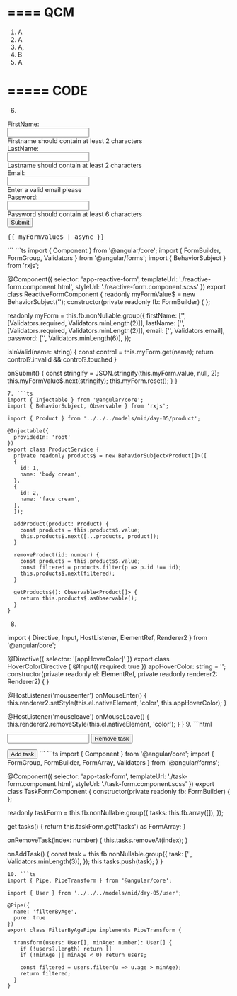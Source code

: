 ====
QCM
====
1. A
2. A
3. A, 
4. B
5. A

=====
CODE
=====
6. ```html
<form [formGroup]="myForm" (ngSubmit)="onSubmit()">
  <label for="firstname">FirstName:</label><br>
  <input type="text" name="firstname" id="firstname" autocomplete="given-name" formControlName="firstName"><br>
  <span *ngIf="isInValid('firstName')">Firstname should contain at least 2 characters</span><br>
  <label for="lastname">LastName:</label><br>
  <input type="text" name="lastname" id="lastname" autocomplete="family-name" formControlName="lastName"><br>
  <span *ngIf="isInValid('lastName')">Lastname should contain at least 2 characters</span><br>
  <label for="email">Email:</label><br>
  <input type="email" name="email" id="email" autocomplete="email" formControlName="email"><br>
  <span *ngIf="isInValid('email')">Enter a valid email please</span><br>
  <label for="password">Password:</label><br>
  <input type="password" name="password" id="password" autocomplete="current-password" formControlName="password"><br>
  <span *ngIf="isInValid('password')">Password should contain at least 6 characters</span><br>
  <button type="submit" [disabled]="myForm.invalid">Submit</button>
</form>
<pre>
{{ myFormValue$ | async }}
</pre>
```
```ts
import { Component } from '@angular/core';
import { FormBuilder, FormGroup, Validators } from '@angular/forms';
import { BehaviorSubject } from 'rxjs';

@Component({
  selector: 'app-reactive-form',
  templateUrl: './reactive-form.component.html',
  styleUrl: './reactive-form.component.scss'
})
export class ReactiveFormComponent {
  readonly myFormValue$ = new BehaviorSubject<string>('');
  constructor(private readonly fb: FormBuilder) { };

  readonly myForm = this.fb.nonNullable.group({
    firstName: ['', [Validators.required, Validators.minLength(2)]],
    lastName: ['', [Validators.required, Validators.minLength(2)]],
    email: ['', Validators.email],
    password: ['', Validators.minLength(6)],
  });

  
  isInValid(name: string) {
   const control = this.myForm.get(name);
   return control?.invalid && control?.touched
  }

  onSubmit() {
    const stringify = JSON.stringify(this.myForm.value, null, 2);
    this.myFormValue$.next(stringify);
    this.myForm.reset();
  }
}
```
7. ```ts
import { Injectable } from '@angular/core';
import { BehaviorSubject, Observable } from 'rxjs';

import { Product } from '../../../models/mid/day-05/product';

@Injectable({
  providedIn: 'root'
})
export class ProductService {
  private readonly products$ = new BehaviorSubject<Product[]>([
  {
    id: 1,
    name: 'body cream',
  },
  {
    id: 2,
    name: 'face cream',
  },
  ]);

  addProduct(product: Product) {
    const products = this.products$.value;
    this.products$.next([...products, product]);
  }

  removeProduct(id: number) {
    const products = this.products$.value;
    const filtered = products.filter(p => p.id !== id);
    this.products$.next(filtered);
  }

  getProducts$(): Observable<Product[]> {
    return this.products$.asObservable();
  }
}
```
8. ```ts
import { Directive, Input, HostListener, ElementRef, Renderer2 } from '@angular/core';

@Directive({
  selector: '[appHoverColor]'
})
export class HoverColorDirective {
  @Input({ required: true }) appHoverColor: string = '';
  constructor(private readonly el: ElementRef, private readonly renderer2: Renderer2) { }

  @HostListener('mouseenter') onMouseEnter() {
    this.renderer2.setStyle(this.el.nativeElement, 'color', this.appHoverColor);
  }

  @HostListener('mouseleave') onMouseLeave() {
    this.renderer2.removeStyle(this.el.nativeElement, 'color');
  }
}
9. ```html
<form [formGroup]="taskForm">
  <div formArrayName="tasks">
    <div *ngFor="let task of tasks.controls; let $index=index" [formGroupName]="$index">
      <input type="text" name="task" id="task" formControlName="task">
      <button type="reset" (click)=(onRemoveTask($index))>Remove task</button>
    </div>
  </div>
</form>
<button type="button" (click)="onAddTask()">Add task</button>
```
```ts
import { Component } from '@angular/core';
import { FormGroup, FormBuilder, FormArray, Validators } from '@angular/forms';

@Component({
  selector: 'app-task-form',
  templateUrl: './task-form.component.html',
  styleUrl: './task-form.component.scss'
})
export class TaskFormComponent {
  constructor(private readonly fb: FormBuilder) { };

  readonly taskForm = this.fb.nonNullable.group({
    tasks: this.fb.array([]),
  });

  get tasks() {
    return this.taskForm.get('tasks') as FormArray;
  }

  onRemoveTask(index: number) {
    this.tasks.removeAt(index);
  }

  onAddTask() {
    const task = this.fb.nonNullable.group({
      task: ['', Validators.minLength(3)],
    });
    this.tasks.push(task);
  }
}
```
10. ```ts
import { Pipe, PipeTransform } from '@angular/core';

import { User } from '../../../models/mid/day-05/user';

@Pipe({
  name: 'filterByAge',
  pure: true
})
export class FilterByAgePipe implements PipeTransform {

  transform(users: User[], minAge: number): User[] {
    if (!users?.length) return []
    if (!minAge || minAge < 0) return users;

    const filtered = users.filter(u => u.age > minAge);
    return filtered;
  }
}
```
